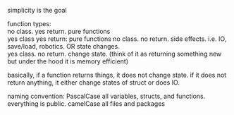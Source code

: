 simplicity is the goal  

function types:  
no class. yes return. pure functions  
yes class yes return: pure functions
no class. no return. side effects. i.e. IO, save/load, robotics. OR state changes.  
yes class. no return. change state. (think of it as returning something new but under the hood it is memory efficient)  

basically, if a function returns things, it does not change state. if it does not return anything, it either change states of struct or does IO. 

naming convention:
PascalCase all variables, structs, and functions. everything is public.
camelCase all files and packages
